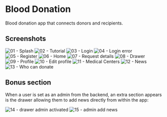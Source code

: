 # Blood Donation

Blood donation app that connects donors and recipients.

## Screenshots

![01 - Splash](screenshots/01%20-%20splash.jpg)
![02 - Tutorial](screenshots/02%20-%20tutorial%201.jpg)
![03 - Login](screenshots/03%20-%20Login%20empty.jpg)
![04 - Login error](screenshots/04%20-%20login%20wrong%20password.jpg)
![05 - Register](screenshots/05%20-%20register%20empty.jpg)
![06 - Home](screenshots/06%20-%20home.jpg)
![07 - Request details](screenshots/07%20-%20request%20detail.jpg)
![08 - Drawer](screenshots/08%20-%20drawer.jpg)
![09 - Profile](screenshots/09%20-%20profile.jpg)
![10 - Edit profile](screenshots/10%20-%20edit%20profile.jpg)
![11 - Medical Centers](screenshots/11%20-%20submit%20medical%20centers.jpg)
![12 - News](screenshots/12%20-%20news.jpg)
![13 - Who can donate](screenshots/13%20-%20who%20can%20donate.jpg)

## Bonus section
When a user is set as an admin from the backend, an extra section appears is the drawer allowing them 
to add news directly from within the app:

![14 - drawer admin activated](screenshots/14%20-%20drawer%20admin%20activated.jpg)
![15 - admin add news](screenshots/15%20-%20admin%20add%20news.jpg)

